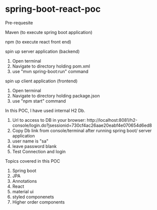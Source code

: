# spring-boot-react-poc

Pre-requesite

Maven (to execute spring boot application)

npm (to execute react front end)

spin up server application (backend)
1) Open terminal
2) Navigate to directory holding pom.xml
3) use "mvn spring-boot:run" command

spin up client application (frontend)
1) Open terminal
2) Navigate to directory holding package.json
3) use "npm start" command 


In this POC, I have used internal H2 Db. 
1) Url to access to DB in your browser: http://localhost:8081/h2-console/login.do?jsessionid=730cf4ac26aae20eabf4e070654d6ed8
2) Copy Db link from console/terminal after running spring boot/ server application
3) user name is "sa"
4) leave password blank
5) Test Connection and login

Topics covered in this POC
1) Spring boot
2) JPA
3) Annotations
4) React
5) material ui
6) styled componenets
7) Higher order components

